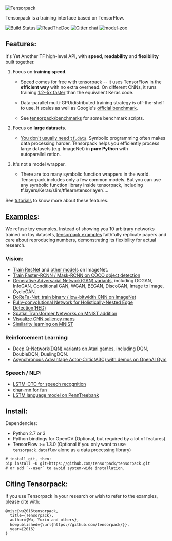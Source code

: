 ![Tensorpack](.github/tensorpack.png)

Tensorpack is a training interface based on TensorFlow.

[![Build Status](https://travis-ci.org/tensorpack/tensorpack.svg?branch=master)](https://travis-ci.org/tensorpack/tensorpack)
[![ReadTheDoc](https://readthedocs.org/projects/tensorpack/badge/?version=latest)](http://tensorpack.readthedocs.io/en/latest/index.html)
[![Gitter chat](https://badges.gitter.im/gitterHQ/gitter.png)](https://gitter.im/tensorpack/users)
[![model-zoo](https://img.shields.io/badge/model-zoo-brightgreen.svg)](http://models.tensorpack.com)

## Features:

It's Yet Another TF high-level API, with __speed__, __readability__ and __flexibility__ built together.

1. Focus on __training speed__.
	+ Speed comes for free with tensorpack -- it uses TensorFlow in the __efficient way__ with no extra overhead.
	  On different CNNs, it runs training [1.2~5x faster](https://github.com/tensorpack/benchmarks/tree/master/other-wrappers) than the equivalent Keras code.

	+ Data-parallel multi-GPU/distributed training strategy is off-the-shelf to use.
      It scales as well as Google's [official benchmark](https://www.tensorflow.org/performance/benchmarks).

	+ See [tensorpack/benchmarks](https://github.com/tensorpack/benchmarks) for
      some benchmark scripts.

2. Focus on __large datasets__.
	+ [You don't usually need `tf.data`](http://tensorpack.readthedocs.io/tutorial/input-source.html#tensorflow-reader-cons).
      Symbolic programming often makes data processing harder.
	  Tensorpack helps you efficiently process large datasets (e.g. ImageNet) in __pure Python__ with autoparallelization.

3. It's not a model wrapper.
	+ There are too many symbolic function wrappers in the world. Tensorpack includes only a few common models.
	  But you can use any symbolic function library inside tensorpack, including tf.layers/Keras/slim/tflearn/tensorlayer/....

See [tutorials](http://tensorpack.readthedocs.io/tutorial/index.html#user-tutorials) to know more about these features.

## [Examples](examples):

We refuse toy examples.
Instead of showing you 10 arbitrary networks trained on toy datasets,
[tensorpack examples](examples) faithfully replicate papers and care about reproducing numbers,
demonstrating its flexibility for actual research.

### Vision:
+ [Train ResNet](examples/ResNet) and [other models](examples/ImageNetModels) on ImageNet.
+ [Train Faster-RCNN / Mask-RCNN on COCO object detection](examples/FasterRCNN)
+ [Generative Adversarial Network(GAN) variants](examples/GAN), including DCGAN, InfoGAN, Conditional GAN, WGAN, BEGAN, DiscoGAN, Image to Image, CycleGAN.
+ [DoReFa-Net: train binary / low-bitwidth CNN on ImageNet](examples/DoReFa-Net)
+ [Fully-convolutional Network for Holistically-Nested Edge Detection(HED)](examples/HED)
+ [Spatial Transformer Networks on MNIST addition](examples/SpatialTransformer)
+ [Visualize CNN saliency maps](examples/Saliency)
+ [Similarity learning on MNIST](examples/SimilarityLearning)

### Reinforcement Learning:
+ [Deep Q-Network(DQN) variants on Atari games](examples/DeepQNetwork), including DQN, DoubleDQN, DuelingDQN.
+ [Asynchronous Advantage Actor-Critic(A3C) with demos on OpenAI Gym](examples/A3C-Gym)

### Speech / NLP:
+ [LSTM-CTC for speech recognition](examples/CTC-TIMIT)
+ [char-rnn for fun](examples/Char-RNN)
+ [LSTM language model on PennTreebank](examples/PennTreebank)

## Install:

Dependencies:

+ Python 2.7 or 3
+ Python bindings for OpenCV (Optional, but required by a lot of features)
+ TensorFlow >= 1.3.0 (Optional if you only want to use `tensorpack.dataflow` alone as a data processing library)
```
# install git, then:
pip install -U git+https://github.com/tensorpack/tensorpack.git
# or add `--user` to avoid system-wide installation.
```

## Citing Tensorpack:

If you use Tensorpack in your research or wish to refer to the examples, please cite with:
```
@misc{wu2016tensorpack,
  title={Tensorpack},
  author={Wu, Yuxin and others},
  howpublished={\url{https://github.com/tensorpack/}},
  year={2016}
}
```
